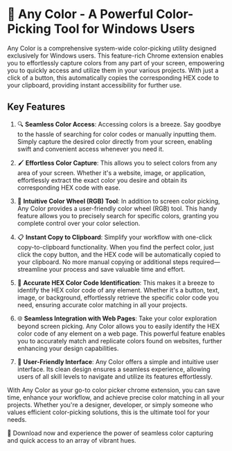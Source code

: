 # 🌈 Any Color - A Powerful Color-Picking Tool for Windows Users

Any Color is a comprehensive system-wide color-picking utility designed exclusively for Windows users. This feature-rich Chrome extension enables you to effortlessly capture colors from any part of your screen, empowering you to quickly access and utilize them in your various projects. With just a click of a button, this automatically copies the corresponding HEX code to your clipboard, providing instant accessibility for further use.

## Key Features

1. 🔍 **Seamless Color Access**: Accessing colors is a breeze. Say goodbye to the hassle of searching for color codes or manually inputting them. Simply capture the desired color directly from your screen, enabling swift and convenient access whenever you need it.

2. 🖌️ **Effortless Color Capture**: This allows you to select colors from any area of your screen. Whether it's a website, image, or application, effortlessly extract the exact color you desire and obtain its corresponding HEX code with ease.

3. 🎨 **Intuitive Color Wheel (RGB) Tool**: In addition to screen color picking, Any Color provides a user-friendly color wheel (RGB) tool. This handy feature allows you to precisely search for specific colors, granting you complete control over your color selection.

4. 📋 **Instant Copy to Clipboard**: Simplify your workflow with one-click copy-to-clipboard functionality. When you find the perfect color, just click the copy button, and the HEX code will be automatically copied to your clipboard. No more manual copying or additional steps required—streamline your process and save valuable time and effort.

5. 📏 **Accurate HEX Color Code Identification**: This makes it a breeze to identify the HEX color code of any element. Whether it's a button, text, image, or background, effortlessly retrieve the specific color code you need, ensuring accurate color matching in all your projects.

6. 🌐 **Seamless Integration with Web Pages**: Take your color exploration beyond screen picking. Any Color allows you to easily identify the HEX color code of any element on a web page. This powerful feature enables you to accurately match and replicate colors found on websites, further enhancing your design capabilities.

7. 🎯 **User-Friendly Interface**: Any Color offers a simple and intuitive user interface. Its clean design ensures a seamless experience, allowing users of all skill levels to navigate and utilize its features effortlessly.

With Any Color as your go-to color picker chrome extension, you can save time, enhance your workflow, and achieve precise color matching in all your projects. Whether you're a designer, developer, or simply someone who values efficient color-picking solutions, this is the ultimate tool for your needs.

🚀 Download now and experience the power of seamless color capturing and quick access to an array of vibrant hues.
